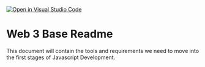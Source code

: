 [![Open in Visual Studio Code](https://classroom.github.com/assets/open-in-vscode-c66648af7eb3fe8bc4f294546bfd86ef473780cde1dea487d3c4ff354943c9ae.svg)](https://classroom.github.com/online_ide?assignment_repo_id=8809442&assignment_repo_type=AssignmentRepo)
# Web 3 Base Readme

This document will contain the tools and requirements we need to move into the first stages of Javascript Development.
